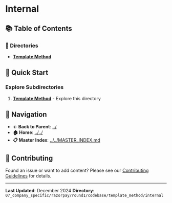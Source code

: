 # Internal

## 📚 Table of Contents

### 📁 Directories

- **[Template Method](template_method/)**

## 🚀 Quick Start

### Explore Subdirectories
1. **[Template Method](template_method/)** - Explore this directory

## 🔗 Navigation

- **← Back to Parent**: [../](../)
- **🏠 Home**: [../../](../..)
- **📋 Master Index**: [../../MASTER_INDEX.md](../..MASTER_INDEX.md)

## 🤝 Contributing

Found an issue or want to add content? Please see our [Contributing Guidelines](../../CONTRIBUTING.md) for details.

---

**Last Updated**: December 2024
**Directory**: `07_company_specific/razorpay/round1/codebase/template_method/internal`
